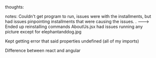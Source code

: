thoughts:



notes:
Couldn't get program to run, issues were with the installments, but had issues pinpointing installments that were causing the issues. . ---> Ended up reinstalling commands 
AboutUs.jsx had issues running any picture except for elephantanddog.jpg

Kept getting error that said properties undefined (all of my imports)

Difference between react and angular 